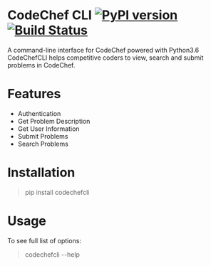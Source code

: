 # CodeChef CLI [![PyPI version](https://badge.fury.io/py/codechefcli.svg)](https://badge.fury.io/py/codechefcli.svg) [![Build Status](https://api.travis-ci.org/sk364/codechef-cli.svg?branch=master)](https://api.travis-ci.org/sk364/codechef-cli.svg?branch=master)

A command-line interface for CodeChef powered with Python3.6  
CodeChefCLI helps competitive coders to view, search and submit problems in CodeChef.  


# Features

* Authentication
* Get Problem Description
* Get User Information
* Submit Problems
* Search Problems


# Installation

> pip install codechefcli


# Usage

To see full list of options:  
> codechefcli --help
